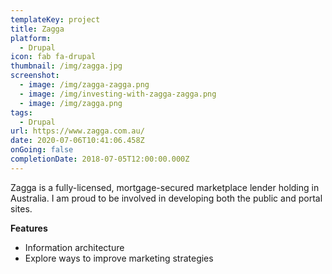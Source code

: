 ```yaml
---
templateKey: project
title: Zagga
platform:
  - Drupal
icon: fab fa-drupal
thumbnail: /img/zagga.jpg
screenshot:
  - image: /img/zagga-zagga.png
  - image: /img/investing-with-zagga-zagga.png
  - image: /img/zagga.png
tags:
  - Drupal
url: https://www.zagga.com.au/
date: 2020-07-06T10:41:06.458Z
onGoing: false
completionDate: 2018-07-05T12:00:00.000Z
---
```

Zagga is a fully-licensed, mortgage-secured marketplace lender holding in Australia. I am proud to be involved in developing both the public and portal sites.

**Features**

* Information architecture
* Explore ways to improve marketing strategies